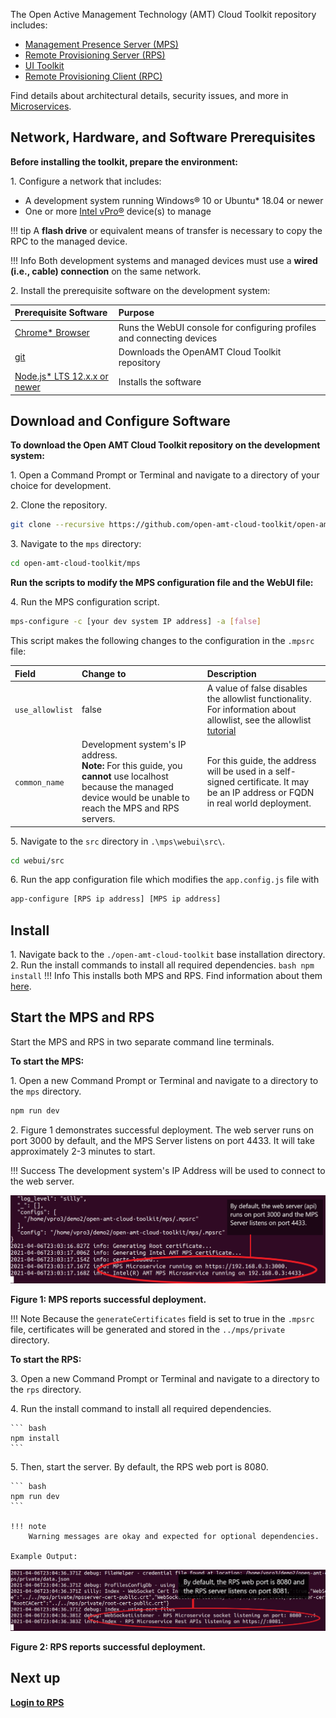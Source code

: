 The Open Active Management Technology (AMT) Cloud Toolkit repository includes: 

- [Management Presence Server (MPS)](../Glossary.md#m)
- [Remote Provisioning Server (RPS)](../Glossary.md#r)
- [UI Toolkit](../Glossary.md#u)
- [Remote Provisioning Client (RPC)](../Glossary.md#r)

Find details about architectural details, security issues, and more in [Microservices](../Microservices/overview.md).

## Network, Hardware, and Software Prerequisites

**Before installing the toolkit, prepare the environment:**

1\. Configure a network that includes:

-  A development system running Windows® 10 or Ubuntu* 18.04 or newer 
-  One or more [Intel vPro®](https://www.intel.com/content/www/us/en/architecture-and-technology/vpro/what-is-vpro.html) device(s) to manage

!!! tip
    A **flash drive** or equivalent means of transfer is necessary to copy the RPC to the managed device.

!!! Info
    Both development systems and managed devices must use a **wired (i.e., cable) connection** on the same network.

2\. Install the prerequisite software on the development system:

| Prerequisite Software | Purpose |
| :----------- |  :--|
| [Chrome* Browser](https://www.google.com/chrome) | Runs the WebUI console for configuring profiles and connecting devices | 
| [git](https://git-scm.com/downloads)| Downloads the OpenAMT Cloud Toolkit repository | 
| [Node.js* LTS 12.x.x or newer](https://nodejs.org/) | Installs the software | 

## Download and Configure Software

**To download the Open AMT Cloud Toolkit repository on the development system:**

1\. Open a Command Prompt or Terminal and navigate to a directory of your choice for development. 

2\. Clone the repository.
``` bash
git clone --recursive https://github.com/open-amt-cloud-toolkit/open-amt-cloud-toolkit
```
3\. Navigate to the `mps` directory:
``` bash
cd open-amt-cloud-toolkit/mps
```

**Run the scripts to modify the MPS configuration file and the WebUI file:**

4\. Run the MPS configuration script.
``` bash
mps-configure -c [your dev system IP address] -a [false]
```
This script makes the following changes to the configuration in the `.mpsrc` file:

| Field       |  Change to    | Description |
| :----------- | :-------------- | :- |
| `use_allowlist` | false |A value of false disables the allowlist functionality. For information about allowlist, see the allowlist [tutorial](../Tutorials/allowlist.md) |
| `common_name` | Development system's IP address. <br> **Note:** For this guide, you **cannot** use localhost because the managed device would be unable to reach the MPS and RPS servers. | For this guide, the address will be used in a self-signed certificate. It may be an IP address or FQDN in real world deployment.|

5\. Navigate to the `src` directory in `.\mps\webui\src\`.
``` bash
cd webui/src
```

6\. Run the app configuration file which modifies the `app.config.js` file with 
``` bash
app-configure [RPS ip address] [MPS ip address]
```

## Install
1\. Navigate back to the `./open-amt-cloud-toolkit` base installation directory.
2\. Run the install commands to install all required dependencies.
    ``` bash
    npm install
    ```
!!! Info
    This installs both MPS and RPS. Find information about them [here](../Microservices/MPS/overview.md). 

## Start the MPS and RPS
Start the MPS and RPS in two separate command line terminals. 

**To start the MPS:**

1\. Open a new Command Prompt or Terminal and navigate to a directory to the ```mps``` directory. 
``` bash
npm run dev
```
2\. Figure 1 demonstrates successful deployment. The web server runs on port 3000 by default, and the MPS Server listens on port 4433. It will take approximately 2-3 minutes to start.

!!! Success
    The development system's IP Address will be used to connect to the web server.

[![mps](../assets/images/MPS_npmrundev.png)](../assets/images/MPS_npmrundev.png)

**Figure 1: MPS reports successful deployment.**

!!! Note
    Because the `generateCertificates` field is set to true in the `.mpsrc` file, certificates will be generated and stored in the `../mps/private` directory.

**To start the RPS:**

3\. Open a new Command Prompt or Terminal and navigate to a directory to the ```rps``` directory. 

4\. Run the install command to install all required dependencies. 

    ``` bash
    npm install
    ```

5\. Then, start the server. By default, the RPS web port is 8080.

    ``` bash
    npm run dev
    ```

    !!! note
        Warning messages are okay and expected for optional dependencies.

    Example Output:

    
[![RPS Output](../assets/images/RPS_npmrundev.png)](../assets/images/RPS_npmrundev.png)

**Figure 2: RPS reports successful deployment.**

## Next up
[**Login to RPS**](../General/loginToRPS.md)
